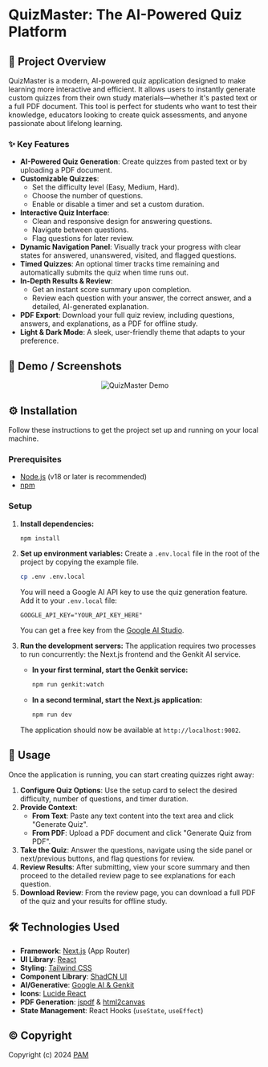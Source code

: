 # QuizMaster: The AI-Powered Quiz Platform

## 📜 Project Overview

QuizMaster is a modern, AI-powered quiz application designed to make learning more interactive and efficient. It allows users to instantly generate custom quizzes from their own study materials—whether it's pasted text or a full PDF document. This tool is perfect for students who want to test their knowledge, educators looking to create quick assessments, and anyone passionate about lifelong learning.

### ✨ Key Features

*   **AI-Powered Quiz Generation**: Create quizzes from pasted text or by uploading a PDF document.
*   **Customizable Quizzes**:
    *   Set the difficulty level (Easy, Medium, Hard).
    *   Choose the number of questions.
    *   Enable or disable a timer and set a custom duration.
*   **Interactive Quiz Interface**:
    *   Clean and responsive design for answering questions.
    *   Navigate between questions.
    *   Flag questions for later review.
*   **Dynamic Navigation Panel**: Visually track your progress with clear states for answered, unanswered, visited, and flagged questions.
*   **Timed Quizzes**: An optional timer tracks time remaining and automatically submits the quiz when time runs out.
*   **In-Depth Results & Review**:
    *   Get an instant score summary upon completion.
    *   Review each question with your answer, the correct answer, and a detailed, AI-generated explanation.
*   **PDF Export**: Download your full quiz review, including questions, answers, and explanations, as a PDF for offline study.
*   **Light & Dark Mode**: A sleek, user-friendly theme that adapts to your preference.

## 📸 Demo / Screenshots

<p align="center">
  <img src="https://placehold.co/800x450.png" alt="QuizMaster Demo" data-ai-hint="app screenshot" />
</p>

## ⚙️ Installation

Follow these instructions to get the project set up and running on your local machine.

### Prerequisites

- [Node.js](https://nodejs.org/en/) (v18 or later is recommended)
- [npm](https://www.npmjs.com/)

### Setup

1.  **Install dependencies:**
    ```bash
    npm install
    ```

2.  **Set up environment variables:**
    Create a `.env.local` file in the root of the project by copying the example file.
    ```bash
    cp .env .env.local
    ```
    You will need a Google AI API key to use the quiz generation feature. Add it to your `.env.local` file:
    ```
    GOOGLE_API_KEY="YOUR_API_KEY_HERE"
    ```
    You can get a free key from the [Google AI Studio](https://aistudio.google.com/app/apikey).

3.  **Run the development servers:**
    The application requires two processes to run concurrently: the Next.js frontend and the Genkit AI service.

    *   **In your first terminal, start the Genkit service:**
        ```bash
        npm run genkit:watch
        ```

    *   **In a second terminal, start the Next.js application:**
        ```bash
        npm run dev
        ```

    The application should now be available at `http://localhost:9002`.

## 🚀 Usage

Once the application is running, you can start creating quizzes right away:

1.  **Configure Quiz Options**: Use the setup card to select the desired difficulty, number of questions, and timer duration.
2.  **Provide Context**:
    *   **From Text**: Paste any text content into the text area and click "Generate Quiz".
    *   **From PDF**: Upload a PDF document and click "Generate Quiz from PDF".
3.  **Take the Quiz**: Answer the questions, navigate using the side panel or next/previous buttons, and flag questions for review.
4.  **Review Results**: After submitting, view your score summary and then proceed to the detailed review page to see explanations for each question.
5.  **Download Review**: From the review page, you can download a full PDF of the quiz and your results for offline study.

## 🛠️ Technologies Used

-   **Framework**: [Next.js](https://nextjs.org/) (App Router)
-   **UI Library**: [React](https://reactjs.org/)
-   **Styling**: [Tailwind CSS](https://tailwindcss.com/)
-   **Component Library**: [ShadCN UI](https://ui.shadcn.com/)
-   **AI/Generative**: [Google AI & Genkit](https://firebase.google.com/docs/genkit)
-   **Icons**: [Lucide React](https://lucide.dev/)
-   **PDF Generation**: [jspdf](https://github.com/parallax/jsPDF) & [html2canvas](https://html2canvas.hertzen.com/)
-   **State Management**: React Hooks (`useState`, `useEffect`)

## ©️ Copyright

Copyright (c) 2024 [PAM](https://peter-s-digital-stage-portfolio.vercel.app/)
